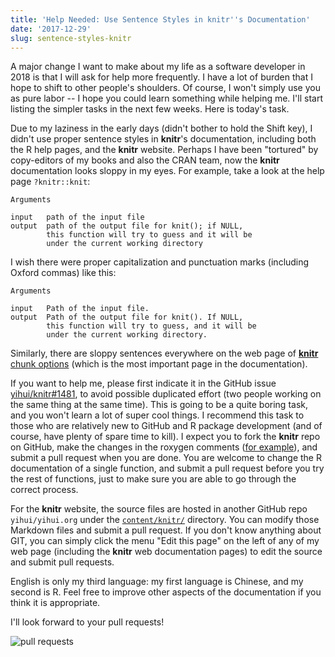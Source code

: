 ```yaml
---
title: 'Help Needed: Use Sentence Styles in knitr''s Documentation'
date: '2017-12-29'
slug: sentence-styles-knitr
---
```


A major change I want to make about my life as a software developer in 2018 is that I will ask for help more frequently. I have a lot of burden that I hope to shift to other people's shoulders. Of course, I won't simply use you as pure labor -- I hope you could learn something while helping me. I'll start listing the simpler tasks in the next few weeks. Here is today's task.

Due to my laziness in the early days (didn't bother to hold the Shift key), I didn't use proper sentence styles in **knitr**'s documentation, including both the R help pages, and the **knitr** website. Perhaps I have been "tortured" by copy-editors of my books and also the CRAN team, now the **knitr** documentation looks sloppy in my eyes. For example, take a look at the help page `?knitr::knit`:

```
Arguments

input   path of the input file
output	path of the output file for knit(); if NULL,
        this function will try to guess and it will be
        under the current working directory
```

I wish there were proper capitalization and punctuation marks (including Oxford commas) like this:

```
Arguments

input   Path of the input file.
output	Path of the output file for knit(). If NULL,
        this function will try to guess, and it will be
        under the current working directory.
```

Similarly, there are sloppy sentences everywhere on the web page of [**knitr** chunk options](/knitr/options/) (which is the most important page in the documentation).

If you want to help me, please first indicate it in the GitHub issue [yihui/knitr#1481](https://github.com/yihui/knitr/issues/1481), to avoid possible duplicated effort (two people working on the same thing at the same time). This is going to be a quite boring task, and you won't learn a lot of super cool things. I recommend this task to those who are relatively new to GitHub and R package development (and of course, have plenty of spare time to kill). I expect you to fork the **knitr** repo on GitHub, make the changes in the roxygen comments ([for example](https://github.com/yihui/knitr/blob/99fb135c4/R/output.R#L58-L70)), and submit a pull request when you are done. You are welcome to change the R documentation of a single function, and submit a pull request before you try the rest of functions, just to make sure you are able to go through the correct process.

For the **knitr** website, the source files are hosted in another GitHub repo `yihui/yihui.org` under the [`content/knitr/`](https://github.com/yihui/yihui.org/tree/master/content/knitr) directory. You can modify those Markdown files and submit a pull request. If you don't know anything about GIT, you can simply click the menu "Edit this page" on the left of any of my web page (including the **knitr** web documentation pages) to edit the source and submit pull requests.

English is only my third language: my first language is Chinese, and my second is R. Feel free to improve other aspects of the documentation if you think it is appropriate.

I'll look forward to your pull requests!

![pull requests](https://slides.yihui.org/gif/dog-drag.gif)
